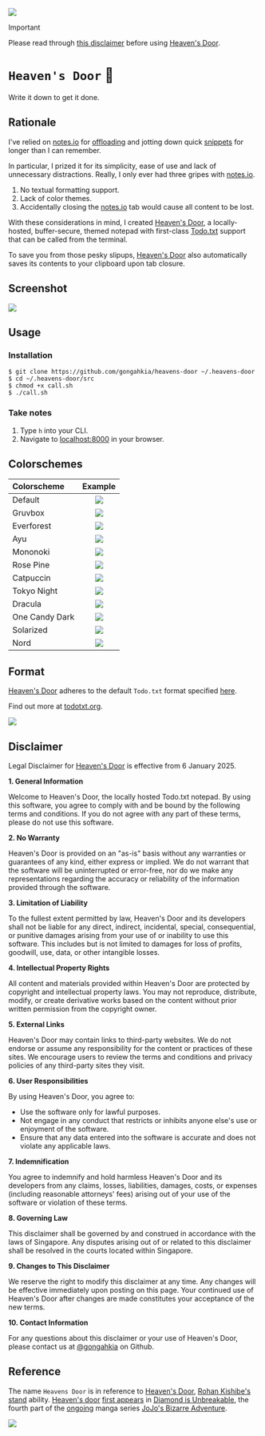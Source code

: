 [![](https://img.shields.io/badge/heavens_door_1.0.0-passing-green)](https://github.com/gongahkia/heavens-door/releases/tag/1.0.0)

> [!IMPORTANT]  
> Please read through [this disclaimer](#disclaimer) before using [Heaven's Door](https://github.com/gongahkia/heavens-door).  

# `Heaven's Door` 📝

Write it down to get it done.

## Rationale

I've relied on [notes.io](https://notes.io/) for [offloading](https://cognitiveresearchjournal.springeropen.com/articles/10.1186/s41235-019-0201-4) and jotting down quick [snippets](https://dictionary.cambridge.org/dictionary/english/snippet) for longer than I can remember.

In particular, I prized it for its simplicity, ease of use and lack of unnecessary distractions. Really, I only ever had three gripes with [notes.io](https://notes.io/).

1. No textual formatting support.
2. Lack of color themes.
3. Accidentally closing the [notes.io](https://notes.io/) tab would cause all content to be lost.

With these considerations in mind, I created [Heaven's Door](https://github.com/gongahkia/heavens-door), a locally-hosted, buffer-secure, themed notepad with first-class [Todo.txt](#format) support that can be called from the terminal.  
  
To save you from those pesky slipups, [Heaven's Door](https://github.com/gongahkia/heavens-door) also automatically saves its contents to your clipboard upon tab closure.

## Screenshot

![](./asset/screenshot/generic.png)

## Usage

### Installation

```console
$ git clone https://github.com/gongahkia/heavens-door ~/.heavens-door
$ cd ~/.heavens-door/src
$ chmod +x call.sh
$ ./call.sh
```

### Take notes

1. Type `h` into your CLI.
2. Navigate to [localhost:8000](http://localhost:8000) in your browser.

## Colorschemes

| Colorscheme | Example |
| :--- | :---: |
| Default | ![](./asset/screenshot/default.png) |
| Gruvbox | ![](./asset/screenshot/gruvbox.png) |
| Everforest | ![](./asset/screenshot/everforest.png) |
| Ayu | ![](./asset/screenshot/ayu.png) |
| Mononoki | ![](./asset/screenshot/mononoki.png) |
| Rose Pine | ![](./asset/screenshot/rosePine.png) |
| Catpuccin | ![](./asset/screenshot/catpuccin.png) |
| Tokyo Night | ![](./asset/screenshot/tokyoNight.png) |
| Dracula | ![](./asset/screenshot/dracula.png) |
| One Candy Dark | ![](./asset/screenshot/oneCandyDark.png) |
| Solarized | ![](./asset/screenshot/solarized.png) |
| Nord | ![](./asset/screenshot/nord.png) |

## Format

[Heaven's Door](https://github.com/gongahkia/heavens-door) adheres to the default `Todo.txt` format specified [here](https://github.com/todotxt/todo.txt).  
  
Find out more at [todotxt.org](http://todotxt.org/).

![](./asset/screenshot/reference.svg)

## Disclaimer

Legal Disclaimer for [Heaven's Door](https://github.com/gongahkia/heavens-door) is effective from 6 January 2025.

**1. General Information**

Welcome to Heaven's Door, the locally hosted Todo.txt notepad. By using this software, you agree to comply with and be bound by the following terms and conditions. If you do not agree with any part of these terms, please do not use this software.

**2. No Warranty**

Heaven's Door is provided on an "as-is" basis without any warranties or guarantees of any kind, either express or implied. We do not warrant that the software will be uninterrupted or error-free, nor do we make any representations regarding the accuracy or reliability of the information provided through the software.

**3. Limitation of Liability**

To the fullest extent permitted by law, Heaven's Door and its developers shall not be liable for any direct, indirect, incidental, special, consequential, or punitive damages arising from your use of or inability to use this software. This includes but is not limited to damages for loss of profits, goodwill, use, data, or other intangible losses.

**4. Intellectual Property Rights**

All content and materials provided within Heaven's Door are protected by copyright and intellectual property laws. You may not reproduce, distribute, modify, or create derivative works based on the content without prior written permission from the copyright owner.

**5. External Links**

Heaven's Door may contain links to third-party websites. We do not endorse or assume any responsibility for the content or practices of these sites. We encourage users to review the terms and conditions and privacy policies of any third-party sites they visit.

**6. User Responsibilities**

By using Heaven's Door, you agree to:
* Use the software only for lawful purposes.
* Not engage in any conduct that restricts or inhibits anyone else's use or enjoyment of the software.
* Ensure that any data entered into the software is accurate and does not violate any applicable laws.

**7. Indemnification**

You agree to indemnify and hold harmless Heaven's Door and its developers from any claims, losses, liabilities, damages, costs, or expenses (including reasonable attorneys' fees) arising out of your use of the software or violation of these terms.

**8. Governing Law**

This disclaimer shall be governed by and construed in accordance with the laws of Singapore. Any disputes arising out of or related to this disclaimer shall be resolved in the courts located within Singapore.

**9. Changes to This Disclaimer**

We reserve the right to modify this disclaimer at any time. Any changes will be effective immediately upon posting on this page. Your continued use of Heaven's Door after changes are made constitutes your acceptance of the new terms.

**10. Contact Information**

For any questions about this disclaimer or your use of Heaven's Door, please contact us at [@gongahkia](https://github.com/gongahkia) on Github.

## Reference

The name `Heavens Door` is in reference to [Heaven's Door](https://jojo.fandom.com/wiki/Heaven%27s_Door), [Rohan Kishibe's](https://jojo.fandom.com/wiki/Rohan_Kishibe) [stand](https://jojo.fandom.com/wiki/Stand) ability. [Heaven's door](https://jojo.fandom.com/wiki/Heaven%27s_Door) [first appears](https://www.reddit.com/r/StardustCrusaders/comments/xt5003/why_does_heavens_door_get_to_keep_its_name_while/) in [Diamond is Unbreakable](https://jojo.fandom.com/wiki/Stand), the fourth part of the [ongoing](https://www.reddit.com/r/StardustCrusaders/comments/15e13dg/is_jojos_bizarre_adventure_still_ongoing/?rdt=43328) manga series [JoJo's Bizarre Adventure](https://jojo.fandom.com/wiki/JoJo%27s_Bizarre_Adventure).

![](./asset/logo/stand.png)
